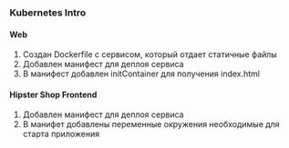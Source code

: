 ### Kubernetes Intro

#### Web

1. Создан Dockerfile с сервисом, который отдает статичные файлы
2. Добавлен манифест для деплоя сервиса
3. В манифест добавлен initContainer для получения index.html

#### Hipster Shop Frontend

1. Добавлен манифест для деплоя сервиса
2. В манифет добавлены переменные окружения необходимые для старта приложения
